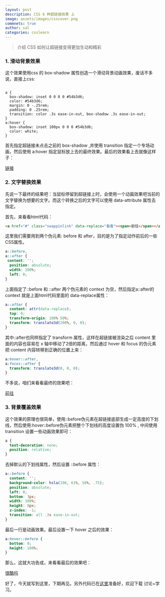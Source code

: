 ```yaml
---
layout: post
description: CSS 6 种超链接效果 上
image: assets/images/csscover.png
commnets: true
author: sal
categories: csslearn
---
```

> 介绍 CSS 如何让超链接变得更加生动和精彩

### 1. 滑动背景效果
这个效果使用css 的 box-shadow 属性创造一个滑动背景动画效果，废话不多说，直接上css:

<pre><code>
a {
  box-shadow: inset 0 0 0 0 #54b3d6;
  color: #54b3d6;
  margin: 0 -.25rem;
  padding: 0 .25rem;
  transition: color .3s ease-in-out, box-shadow .3s ease-in-out;
}
a:hover {
  box-shadow: inset 100px 0 0 0 #54b3d6;
  color: white;
}
</code></pre>

首先指定超链接未点击之前的 box-shadow ,并使用 transition 指定一个专场动画，然后使用 a:hover 指定鼠标放上去的最终效果。最后的效果看上去就像这样子：

<a class="slidinglink" href="#">链接</a>

### 2. 文字替换效果
先说一下最终的结果吧：当鼠标停留到超链接上时，会使用一个动画效果吧当前的文字替换为想要的文字。而这个转换之后的文字可以使用 data-attribute 属性去指定。

首先，来看看html代码：
```html
<a href="#" class="swappinlink" data-replace="看看"><span>前往</span></a>
```

这里我们需要用到两个伪元素: before 和 after，目的是为了指定动作前后的一些CSS属性。

```css
a::before,
a::after {
 content: '';
  position: absolute;
  width: 100%;
  left: 0;
}
```

上面指定了::before 和 ::after 两个伪元素的 context 为空，然后指定a::after的 context 就是上面html代码里面的 data-replace属性：

```css
a::after {
  content: attr(data-replace);
  top: 0;
  transform-origin: 100% 50%;
  transform: translate3d(200%, 0, 0);
}
```

其中::after也同样指定了 transform 属性，这样在超链接被渲染之后 content 里面的内容也容易在 x 轴中移动了2倍的距离，然后通过 hover 和 focus 的伪元素把 content 内容转移到正确的位置上来：

```css
a:hover::after,
a:focus::after {
  transform: translate3d(0, 0, 0);
}
```

不多说，咱们来看看最终的效果吧：

<a href="#" class="swappinlink" data-replace="看看"><span>前往</span></a>

### 3. 背景覆盖效果
这个效果的原理也很简单，使用::before伪元素在超链接底部生成一定高度的下划线，然后使用:hover::before伪元素把整个下划线的高度设置伪 100% , 中间使用 transition 设置一些动画效果即可：

```css
a {
  text-decoration: none;
  position: relative;
}
```
去掉默认的下划线属性，然后设置 ::before 属性：

```css
a::before {
  content: '';
  background-color: hsla(196, 61%, 58%, .75);
  position: absolute;
  left: 0;
  bottom: 3px;
  width: 100%;
  height: 8px;
  z-index: -1;
  transition: all .3s ease-in-out;
}
```

最后一行是动画效果。最后设置一下 hover 之后的效果：

```css
a:hover::before {
  bottom: 0;
  height: 100%;
}
```

那么，这就大功告成，来看看最后的效果吧：

<a href="#" class="growinglink"> 很酷吗 </a>

好了，今天就写到这里，下期再见。另外代码已在[这里](https://open.nativeng.org/attachments/529ce381-d213-40ef-b1be-c2eb47f6137d)准备好，欢迎下载 讨论+学习。
